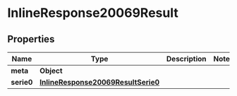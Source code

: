 # InlineResponse20069Result

## Properties
Name | Type | Description | Notes
------------ | ------------- | ------------- | -------------
**meta** | **Object** |  | 
**serie0** | [**InlineResponse20069ResultSerie0**](InlineResponse20069ResultSerie0.md) |  | 

